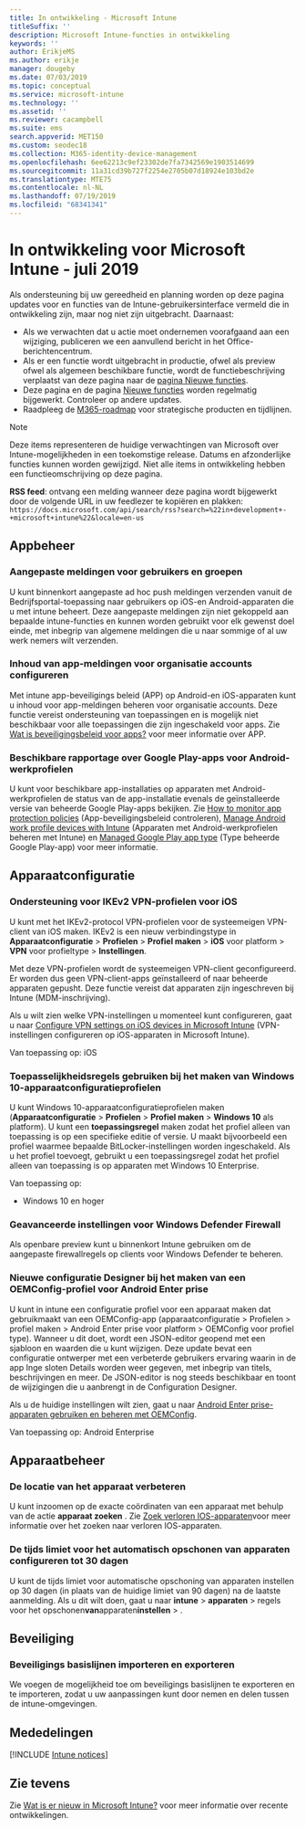 ```yaml
---
title: In ontwikkeling - Microsoft Intune
titleSuffix: ''
description: Microsoft Intune-functies in ontwikkeling
keywords: ''
author: ErikjeMS
ms.author: erikje
manager: dougeby
ms.date: 07/03/2019
ms.topic: conceptual
ms.service: microsoft-intune
ms.technology: ''
ms.assetid: ''
ms.reviewer: cacampbell
ms.suite: ems
search.appverid: MET150
ms.custom: seodec18
ms.collection: M365-identity-device-management
ms.openlocfilehash: 6ee62213c9ef23302de7fa7342569e1903514699
ms.sourcegitcommit: 11a31cd39b727f2254e2705b07d18924e103bd2e
ms.translationtype: MTE75
ms.contentlocale: nl-NL
ms.lasthandoff: 07/19/2019
ms.locfileid: "68341341"
---
```

# <a name="in-development-for-microsoft-intune---july-2019"></a>In ontwikkeling voor Microsoft Intune - juli 2019

Als ondersteuning bij uw gereedheid en planning worden op deze pagina updates voor en functies van de Intune-gebruikersinterface vermeld die in ontwikkeling zijn, maar nog niet zijn uitgebracht. Daarnaast:

- Als we verwachten dat u actie moet ondernemen voorafgaand aan een wijziging, publiceren we een aanvullend bericht in het Office-berichtencentrum.
- Als er een functie wordt uitgebracht in productie, ofwel als preview ofwel als algemeen beschikbare functie, wordt de functiebeschrijving verplaatst van deze pagina naar de [pagina Nieuwe functies](whats-new.md).
- Deze pagina en de pagina [Nieuwe functies](whats-new.md) worden regelmatig bijgewerkt. Controleer op andere updates.
- Raadpleeg de [M365-roadmap](https://www.microsoft.com/microsoft-365/roadmap?rtc=2&filters=EMS) voor strategische producten en tijdlijnen.

> [!Note]
> Deze items representeren de huidige verwachtingen van Microsoft over Intune-mogelijkheden in een toekomstige release. Datums en afzonderlijke functies kunnen worden gewijzigd. Niet alle items in ontwikkeling hebben een functieomschrijving op deze pagina.

**RSS feed**: ontvang een melding wanneer deze pagina wordt bijgewerkt door de volgende URL in uw feedlezer te kopiëren en plakken: `https://docs.microsoft.com/api/search/rss?search=%22in+development+-+microsoft+intune%22&locale=en-us`

<!--
## What's coming to Intune in the Azure portal 
## What's coming to Intune apps
## Notices
-->

<!-- Common categories:  
#### App management
#### Device configuration
#### Device enrollment
#### Device management
#### Intune apps
#### Monitor and troubleshoot
#### Role-based access control
#### Security

-->
 
<!-- ***********************************************-->
## <a name="app-management"></a>Appbeheer


### <a name="customized-notifications-for-users-and-groups-------16766574-----"></a>Aangepaste meldingen voor gebruikers en groepen    <!-- 16766574   -->
U kunt binnenkort aangepaste ad hoc push meldingen verzenden vanuit de Bedrijfsportal-toepassing naar gebruikers op iOS-en Android-apparaten die u met intune beheert. Deze aangepaste meldingen zijn niet gekoppeld aan bepaalde intune-functies en kunnen worden gebruikt voor elk gewenst doel einde, met inbegrip van algemene meldingen die u naar sommige of al uw werk nemers wilt verzenden.  

### <a name="configure-app-notification-content-for-organization-accounts----2576686---"></a>Inhoud van app-meldingen voor organisatie accounts configureren <!-- 2576686 -->
Met intune app-beveiligings beleid (APP) op Android-en iOS-apparaten kunt u inhoud voor app-meldingen beheren voor organisatie accounts. Deze functie vereist ondersteuning van toepassingen en is mogelijk niet beschikbaar voor alle toepassingen die zijn ingeschakeld voor apps. Zie [Wat is beveiligingsbeleid voor apps?](app-protection-policy.md) voor meer informatie over APP.

### <a name="available-google-play-app-reporting-for-android-work-profiles----3041956----"></a>Beschikbare rapportage over Google Play-apps voor Android-werkprofielen <!-- 3041956  -->
U kunt voor beschikbare app-installaties op apparaten met Android-werkprofielen de status van de app-installatie evenals de geïnstalleerde versie van beheerde Google Play-apps bekijken. Zie [How to monitor app protection policies](app-protection-policies-monitor.md) (App-beveiligingsbeleid controleren), [Manage Android work profile devices with Intune](android-enterprise-overview.md) (Apparaten met Android-werkprofielen beheren met Intune) en [Managed Google Play app type](apps-add-android-for-work.md#managed-google-play-app-type) (Type beheerde Google Play-app) voor meer informatie.

<!-- ***********************************************-->
## <a name="device-configuration"></a>Apparaatconfiguratie


### <a name="support-for-ikev2-vpn-profiles-for-ios----1943438---"></a>Ondersteuning voor IKEv2 VPN-profielen voor iOS <!-- 1943438 -->
U kunt met het IKEv2-protocol VPN-profielen voor de systeemeigen VPN-client van iOS maken. IKEv2 is een nieuw verbindingstype in **Apparaatconfiguratie** > **Profielen** > **Profiel maken** > **iOS** voor platform > **VPN** voor profieltype > **Instellingen**.

Met deze VPN-profielen wordt de systeemeigen VPN-client geconfigureerd. Er worden dus geen VPN-client-apps geïnstalleerd of naar beheerde apparaten gepusht. Deze functie vereist dat apparaten zijn ingeschreven bij Intune (MDM-inschrijving).

Als u wilt zien welke VPN-instellingen u momenteel kunt configureren, gaat u naar [Configure VPN settings on iOS devices in Microsoft Intune](vpn-settings-ios.md) (VPN-instellingen configureren op iOS-apparaten in Microsoft Intune).

Van toepassing op: iOS

### <a name="use-applicability-rules-when-creating-windows-10-device-configuration-profiles----2549910---"></a>Toepasselijkheidsregels gebruiken bij het maken van Windows 10-apparaatconfiguratieprofielen <!-- 2549910 -->
U kunt Windows 10-apparaatconfiguratieprofielen maken (**Apparaatconfiguratie** > **Profielen** > **Profiel maken** > **Windows 10** als platform). U kunt een **toepassingsregel** maken zodat het profiel alleen van toepassing is op een specifieke editie of versie. U maakt bijvoorbeeld een profiel waarmee bepaalde BitLocker-instellingen worden ingeschakeld. Als u het profiel toevoegt, gebruikt u een toepassingsregel zodat het profiel alleen van toepassing is op apparaten met Windows 10 Enterprise.

Van toepassing op: 
- Windows 10 en hoger

### <a name="advanced-settings-for-windows-defender-firewall-------1311949-------"></a>Geavanceerde instellingen voor Windows Defender Firewall   <!--  1311949     -->
Als openbare preview kunt u binnenkort Intune gebruiken om de aangepaste firewallregels op clients voor Windows Defender te beheren.  

### <a name="new-configuration-designer-when-creating-an-oemconfig-profile-for-android-enterprise----3712769----"></a>Nieuwe configuratie Designer bij het maken van een OEMConfig-profiel voor Android Enter prise <!-- 3712769  -->
U kunt in intune een configuratie profiel voor een apparaat maken dat gebruikmaakt van een OEMConfig-app (apparaatconfiguratie > Profielen > profiel maken > Android Enter prise voor platform > OEMConfig voor profiel type). Wanneer u dit doet, wordt een JSON-editor geopend met een sjabloon en waarden die u kunt wijzigen. Deze update bevat een configuratie ontwerper met een verbeterde gebruikers ervaring waarin in de app Inge sloten Details worden weer gegeven, met inbegrip van titels, beschrijvingen en meer. De JSON-editor is nog steeds beschikbaar en toont de wijzigingen die u aanbrengt in de Configuration Designer.

Als u de huidige instellingen wilt zien, gaat u naar [Android Enter prise-apparaten gebruiken en beheren met OEMConfig](android-oem-configuration-overview.md).

Van toepassing op: Android Enterprise


<!-- ***********************************************-->
## <a name="device-management"></a>Apparaatbeheer

### <a name="improve-device-location---3855417---"></a>De locatie van het apparaat verbeteren<!-- 3855417 -->
U kunt inzoomen op de exacte coördinaten van een apparaat met behulp van de actie **apparaat zoeken** . Zie [Zoek verloren IOS-apparaten](device-locate.md)voor meer informatie over het zoeken naar verloren IOS-apparaten.

### <a name="configure-automatic-device-clean-up-time-limit-down-to-30-days---4231059----"></a>De tijds limiet voor het automatisch opschonen van apparaten configureren tot 30 dagen <!--4231059  -->
U kunt de tijds limiet voor automatische opschoning van apparaten instellen op 30 dagen (in plaats van de huidige limiet van 90 dagen) na de laatste aanmelding. Als u dit wilt doen, gaat u naar **intune** > **apparaten** > regels voor het opschonen**van**apparaten**instellen** > .


<!-- ***********************************************-->
## <a name="security"></a>Beveiliging

### <a name="import-and-export-security-baselines------3408610------------"></a>Beveiligings basislijnen importeren en exporteren    <!--3408610          -->  
We voegen de mogelijkheid toe om beveiligings basislijnen te exporteren en te importeren, zodat u uw aanpassingen kunt door nemen en delen tussen de intune-omgevingen.



<!-- ***********************************************-->
## <a name="notices"></a>Mededelingen

[!INCLUDE [Intune notices](./includes/intune-notices.md)]

## <a name="see-also"></a>Zie tevens
Zie [Wat is er nieuw in Microsoft Intune?](whats-new.md) voor meer informatie over recente ontwikkelingen.


